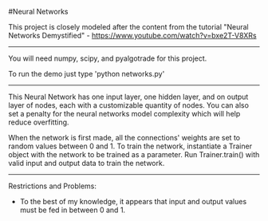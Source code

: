 #Neural Networks

This project is closely modeled after the content from the tutorial "Neural
Networks Demystified" - https://www.youtube.com/watch?v=bxe2T-V8XRs

---

You will need numpy, scipy, and pyalgotrade for this project.

To run the demo just type 'python networks.py'

---

This Neural Network has one input layer, one hidden layer, and on output layer
of nodes, each with a customizable quantity of nodes. You can also set a penalty
for the neural networks model complexity which will help reduce overfitting.

When the network is first made, all the connections' weights are set to random
values between 0 and 1. To train the network, instantiate a Trainer object with
the network to be trained as a parameter. Run Trainer.train() with valid input
and output data to train the network.

---

Restrictions and Problems:

* To the best of my knowledge, it appears that input and output values must be
fed in between 0 and 1.
